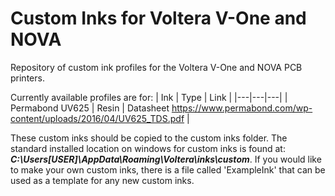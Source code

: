 # Custom Inks for Voltera V-One and NOVA
Repository of custom ink profiles for the Voltera V-One and NOVA PCB printers.

Currently available profiles are for:
| Ink | Type | Link |
|---|---|---|
| Permabond UV625 | Resin | Datasheet https://www.permabond.com/wp-content/uploads/2016/04/UV625_TDS.pdf |

These custom inks should be copied to the custom inks folder. The standard installed location on windows for custom inks is found at: ***C:\Users\[USER]\AppData\Roaming\Voltera\inks\custom***. If you would like to make your own custom inks, there is a file called 'ExampleInk' that can be used as a template for any new custom inks.
